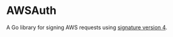 # AWSAuth
A Go library for signing AWS requests using [signature version 4](http://docs.aws.amazon.com/general/latest/gr/signature-version-4.html).
